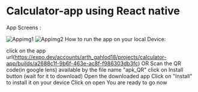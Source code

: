 ﻿# Calculator-app using React native
App Screens :

![Appimg1](https://github.com/user-attachments/assets/7446aea3-0ce9-4abe-987f-d2d5c3e9e721)  ![Appimg2](https://github.com/user-attachments/assets/f8ab2c6e-c2af-4714-801f-25637e06e775)
How to run the app on your local Device:

click on the app url(https://expo.dev/accounts/arth_gahlod18/projects/calculator-app/builds/a2688c1f-9b6f-463e-ac8f-f986303db3fc)
OR
Scan the QR code(in google lens) available by the file name "apk_QR"
click on Install button (wait for it to download)
Open the downloaded app
Click on "Install" to install it on your device
Click on open
You are ready to go now
